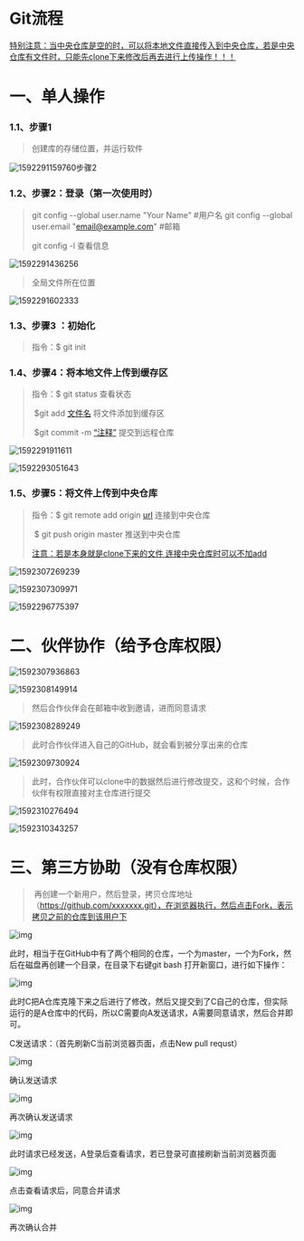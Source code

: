 # Git流程

[特别注意：当中央仓库是空的时，可以将本地文件直接传入到中央仓库，若是中央仓库有文件时，只能先clone下来修改后再去进行上传操作！！！]()

# 一、单人操作

### 1.1、步骤1

> 创建库的存储位置，并运行软件

![1592291159760](https://yankang.oss-cn-beijing.aliyuncs.com/imgs/1592291159760.png)步骤2

### 1.2、步骤2：登录（第一次使用时）

> git config --global user.name "Your Name"  #用户名
> git config --global user.email "email@example.com"  #邮箱
>
> git config -l  查看信息

![1592291436256](https://yankang.oss-cn-beijing.aliyuncs.com/imgs/1592291436256.png)

> 全局文件所在位置

![1592291602333](https://yankang.oss-cn-beijing.aliyuncs.com/imgs/1592291602333.png)

### 1.3、步骤3 ：初始化

> 指令：$ git init

### 1.4、步骤4：将本地文件上传到缓存区

> 指令：$ git status	查看状态
>
> ​				$git add [文件名]()	将文件添加到缓存区
>
> ​				$git commit -m [“注释”]()	提交到远程仓库

![1592291911611](https://yankang.oss-cn-beijing.aliyuncs.com/imgs/1592291911611.png)

![1592293051643](https://yankang.oss-cn-beijing.aliyuncs.com/imgs/1592293051643.png)

### 1.5、步骤5：将文件上传到中央仓库

> 指令：$ git remote add origin [url]()	连接到中央仓库
>
> ​			  $ git push origin master		推送到中央仓库
>
> [注意：若是本身就是clone下来的文件 连接中央仓库时可以不加add]()



![1592307269239](https://yankang.oss-cn-beijing.aliyuncs.com/imgs/1592307269239.png)

![1592307309971](https://yankang.oss-cn-beijing.aliyuncs.com/imgs/1592307309971.png)

![1592296775397](https://yankang.oss-cn-beijing.aliyuncs.com/imgs/1592296775397.png)



# 二、伙伴协作（给予仓库权限）

![1592307936863](https://yankang.oss-cn-beijing.aliyuncs.com/imgs/1592307936863.png)

![1592308149914](https://yankang.oss-cn-beijing.aliyuncs.com/imgs/1592308149914.png)

> 然后合作伙伴会在邮箱中收到邀请，进而同意请求

![1592308289249](https://yankang.oss-cn-beijing.aliyuncs.com/imgs/1592308289249.png)

> 此时合作伙伴进入自己的GitHub，就会看到被分享出来的仓库

![1592309730924](https://yankang.oss-cn-beijing.aliyuncs.com/imgs/1592309730924.png)

> 此时，合作伙伴可以clone中的数据然后进行修改提交，这和个时候，合作伙伴有权限直接对主仓库进行提交

![1592310276494](https://yankang.oss-cn-beijing.aliyuncs.com/imgs/1592310276494.png)

![1592310343257](https://yankang.oss-cn-beijing.aliyuncs.com/imgs/1592310343257.png)

# 三、第三方协助（没有仓库权限）

> ​        再创建一个新用户，然后登录，拷贝仓库地址（https://github.com/xxxxxxx.git），在浏览器执行，然后点击Fork，表示拷贝之前的仓库到该用户下  

![img](https://yankang.oss-cn-beijing.aliyuncs.com/imgs/clip_image002.gif)

 

此时，相当于在GitHub中有了两个相同的仓库，一个为master，一个为Fork，然后在磁盘再创建一个目录，在目录下右键git bash 打开新窗口，进行如下操作：

 

![img](https://yankang.oss-cn-beijing.aliyuncs.com/imgs/clip_image004.gif)

 

此时C把A仓库克隆下来之后进行了修改，然后又提交到了C自己的仓库，但实际运行的是A仓库中的代码，所以C需要向A发送请求，A需要同意请求，然后合并即可。

 

C发送请求：（首先刷新C当前浏览器页面，点击New pull requst）

![img](https://yankang.oss-cn-beijing.aliyuncs.com/imgs/clip_image006.gif)

 

确认发送请求

![img](https://yankang.oss-cn-beijing.aliyuncs.com/imgs/clip_image008.gif)

 

 

再次确认发送请求

![img](https://yankang.oss-cn-beijing.aliyuncs.com/imgs/clip_image010.gif)

 

 

此时请求已经发送，A登录后查看请求，若已登录可直接刷新当前浏览器页面

 

![img](https://yankang.oss-cn-beijing.aliyuncs.com/imgs/clip_image012.gif)

点击查看请求后，同意合并请求

![img](https://yankang.oss-cn-beijing.aliyuncs.com/imgs/clip_image014.gif)

 

再次确认合并

 